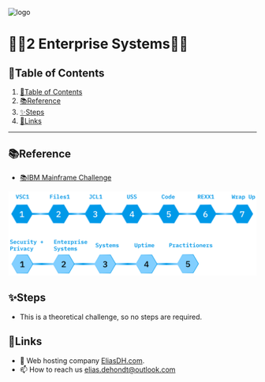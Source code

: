 ![logo](https://eliasdh.com/assets/media/images/logo-github.png)
# 💙🤍2 Enterprise Systems🤍💙

## 📘Table of Contents

1. [📘Table of Contents](#📘table-of-contents)
2. [📚Reference](#📚reference)
3. [✨Steps](#✨steps)
4. [🔗Links](#🔗links)

---

## 📚Reference

- [📚IBM Mainframe Challenge](https://ibmzxplore-static.s3.eu-gb.cloud-object-storage.appdomain.cloud/Enterprise%20Systems.pdf)

![IBM Fundamentals](/Images/IBM-Fundamentals+Concepts.png)

## ✨Steps

- This is a theoretical challenge, so no steps are required.

## 🔗Links
- 👯 Web hosting company [EliasDH.com](https://eliasdh.com).
- 📫 How to reach us elias.dehondt@outlook.com
